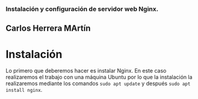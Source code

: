 ### Instalación y configuración de servidor web Nginx.

## Carlos Herrera MArtín

# Instalación
Lo primero que deberemos hacer es instalar Nginx.
En este caso realizaremos el trabajo con una máquina Ubuntu por lo que la instalación la realizaremos mediante los comandos `sudo apt update` y después `sudo apt install nginx`.
